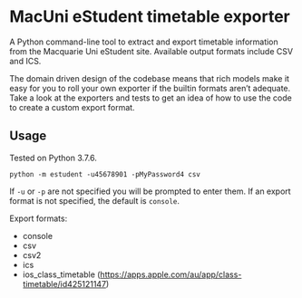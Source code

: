 # MacUni eStudent timetable exporter

A Python command-line tool to extract and export timetable information from the
Macquarie Uni eStudent site. Available output formats include CSV and ICS.

The domain driven design of the codebase means that rich models make it easy
for you to roll your own exporter if the builtin formats aren’t adequate.
Take a look at the exporters and tests to get an idea of how to use the code to
create a custom export format.

## Usage

Tested on Python 3.7.6.

    python -m estudent -u45678901 -pMyPassword4 csv

If `-u` or `-p` are not specified you will be prompted to enter them. If an
export format is not specified, the default is
`console`.

Export formats:

* console
* csv
* csv2
* ics
* ios_class_timetable (https://apps.apple.com/au/app/class-timetable/id425121147)
